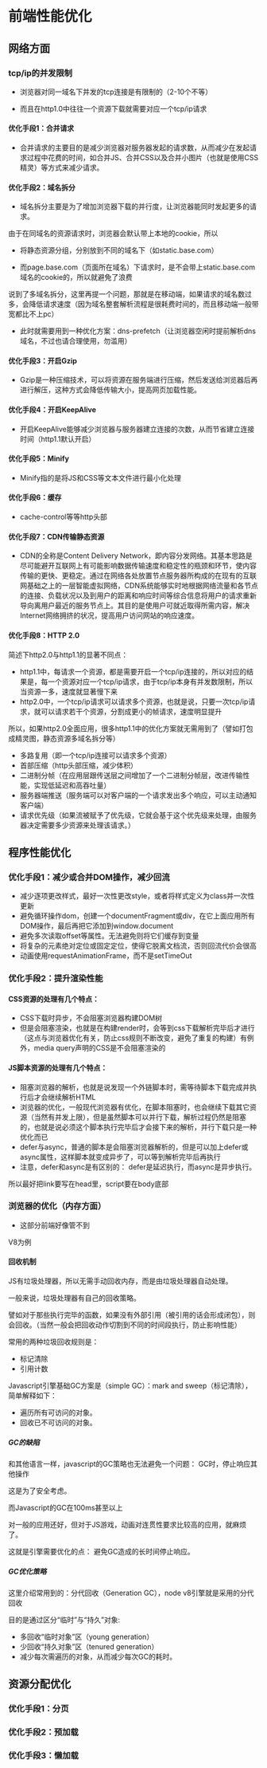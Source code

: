 # 前端性能优化

## 网络方面

### tcp/ip的并发限制

- 浏览器对同一域名下并发的tcp连接是有限制的（2-10个不等）

- 而且在http1.0中往往一个资源下载就需要对应一个tcp/ip请求

#### 优化手段1：合并请求

- 合并请求的主要目的是减少浏览器对服务器发起的请求数，从而减少在发起请求过程中花费的时间，如合并JS、合并CSS以及合并小图片（也就是使用CSS精灵）等方式来减少请求。

#### 优化手段2：域名拆分

- 域名拆分主要是为了增加浏览器下载的并行度，让浏览器能同时发起更多的请求。

由于在同域名的资源请求时，浏览器会默认带上本地的cookie，所以

- 将静态资源分组，分别放到不同的域名下（如static.base.com）

- 而page.base.com（页面所在域名）下请求时，是不会带上static.base.com域名的cookie的，所以就避免了浪费

说到了多域名拆分，这里再提一个问题，那就是在移动端，如果请求的域名数过多，会降低请求速度（因为域名整套解析流程是很耗费时间的，而且移动端一般带宽都比不上pc）

- 此时就需要用到一种优化方案：dns-prefetch（让浏览器空闲时提前解析dns域名，不过也请合理使用，勿滥用）

#### 优化手段3：开启Gzip

- Gzip是一种压缩技术，可以将资源在服务端进行压缩，然后发送给浏览器后再进行解压，这种方式会降低传输大小，提高网页加载性能。

#### 优化手段4：开启KeepAlive

- 开启KeepAlive能够减少浏览器与服务器建立连接的次数，从而节省建立连接时间（http1.1默认开启）

#### 优化手段5：Minify

- Minify指的是将JS和CSS等文本文件进行最小化处理

#### 优化手段6：缓存

- cache-control等等http头部

#### 优化手段7：CDN传输静态资源

- CDN的全称是Content Delivery Network，即内容分发网络。其基本思路是尽可能避开互联网上有可能影响数据传输速度和稳定性的瓶颈和环节，使内容传输的更快、更稳定。通过在网络各处放置节点服务器所构成的在现有的互联网基础之上的一层智能虚拟网络，CDN系统能够实时地根据网络流量和各节点的连接、负载状况以及到用户的距离和响应时间等综合信息将用户的请求重新导向离用户最近的服务节点上。其目的是使用户可就近取得所需内容，解决 Internet网络拥挤的状况，提高用户访问网站的响应速度。

#### 优化手段8：HTTP 2.0

简述下http2.0与http1.1的显著不同点：

- http1.1中，每请求一个资源，都是需要开启一个tcp/ip连接的，所以对应的结果是，每一个资源对应一个tcp/ip请求，由于tcp/ip本身有并发数限制，所以当资源一多，速度就显著慢下来
- http2.0中，一个tcp/ip请求可以请求多个资源，也就是说，只要一次tcp/ip请求，就可以请求若干个资源，分割成更小的帧请求，速度明显提升

所以，如果http2.0全面应用，很多http1.1中的优化方案就无需用到了（譬如打包成精灵图，静态资源多域名拆分等）

- 多路复用（即一个tcp/ip连接可以请求多个资源）
- 首部压缩（http头部压缩，减少体积）
- 二进制分帧（在应用层跟传送层之间增加了一个二进制分帧层，改进传输性能，实现低延迟和高吞吐量）
- 服务器端推送（服务端可以对客户端的一个请求发出多个响应，可以主动通知客户端）
- 请求优先级（如果流被赋予了优先级，它就会基于这个优先级来处理，由服务器决定需要多少资源来处理该请求。）

## 程序性能优化

### 优化手段1：减少或合并DOM操作，减少回流

- 减少逐项更改样式，最好一次性更改style，或者将样式定义为class并一次性更新
- 避免循环操作dom，创建一个documentFragment或div，在它上面应用所有DOM操作，最后再把它添加到window.document
- 避免多次读取offset等属性。无法避免则将它们缓存到变量
- 将复杂的元素绝对定位或固定定位，使得它脱离文档流，否则回流代价会很高
- 动画使用requestAnimationFrame，而不是setTimeOut

### 优化手段2：提升渲染性能

#### CSS资源的处理有几个特点：

- CSS下载时异步，不会阻塞浏览器构建DOM树
- 但是会阻塞渲染，也就是在构建render时，会等到css下载解析完毕后才进行（这点与浏览器优化有关，防止css规则不断改变，避免了重复的构建）有例外，media query声明的CSS是不会阻塞渲染的

#### JS脚本资源的处理有几个特点：

- 阻塞浏览器的解析，也就是说发现一个外链脚本时，需等待脚本下载完成并执行后才会继续解析HTML
- 浏览器的优化，一般现代浏览器有优化，在脚本阻塞时，也会继续下载其它资源（当然有并发上限），但是虽然脚本可以并行下载，解析过程仍然是阻塞的，也就是说必须这个脚本执行完毕后才会接下来的解析，并行下载只是一种优化而已
- defer与async，普通的脚本是会阻塞浏览器解析的，但是可以加上defer或async属性，这样脚本就变成异步了，可以等到解析完毕后再执行
- 注意，defer和async是有区别的： defer是延迟执行，而async是异步执行。

所以最好把link要写在head里，script要在body底部

### 浏览器的优化（内存方面）

- 这部分前端好像管不到

V8为例

#### 回收机制

JS有垃圾处理器，所以无需手动回收内存，而是由垃圾处理器自动处理。

一般来说，垃圾处理器有自己的回收策略。

譬如对于那些执行完毕的函数，如果没有外部引用（被引用的话会形成闭包），则会回收。（当然一般会把回收动作切割到不同的时间段执行，防止影响性能）

常用的两种垃圾回收规则是：

- 标记清除
- 引用计数

Javascript引擎基础GC方案是（simple GC）：mark and sweep（标记清除），简单解释如下：

- 遍历所有可访问的对象。
- 回收已不可访问的对象。

##### GC的缺陷

和其他语言一样，javascript的GC策略也无法避免一个问题： GC时，停止响应其他操作

这是为了安全考虑。

而Javascript的GC在100ms甚至以上

对一般的应用还好，但对于JS游戏，动画对连贯性要求比较高的应用，就麻烦了。

这就是引擎需要优化的点： 避免GC造成的长时间停止响应。

##### GC优化策略

这里介绍常用到的：分代回收（Generation GC），node v8引擎就是采用的分代回收

目的是通过区分“临时”与“持久”对象:

- 多回收“临时对象”区（young generation）
- 少回收“持久对象”区（tenured generation）
- 减少每次需遍历的对象，从而减少每次GC的耗时。

## 资源分配优化

### 优化手段1：分页

### 优化手段2：预加载

### 优化手段3：懒加载